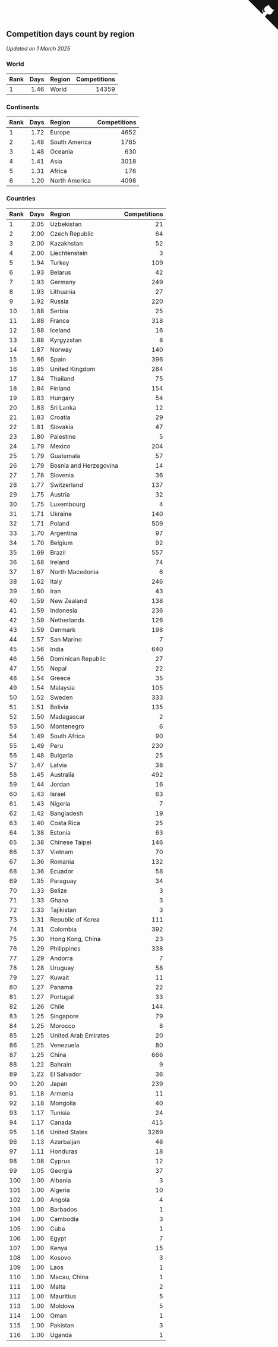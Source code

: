 ## Competition days count by region

*Updated on  1 March 2025*


### World

| Rank | Days | Region | Competitions |
| :--- | ---: | :--- | ---: |
| 1 | 1.46 | World | 14359 |

### Continents

| Rank | Days | Region | Competitions |
| :--- | ---: | :--- | ---: |
| 1 | 1.72 | Europe | 4652 |
| 2 | 1.48 | South America | 1785 |
| 3 | 1.48 | Oceania | 630 |
| 4 | 1.41 | Asia | 3018 |
| 5 | 1.31 | Africa | 176 |
| 6 | 1.20 | North America | 4098 |

### Countries

| Rank | Days | Region | Competitions |
| :--- | ---: | :--- | ---: |
| 1 | 2.05 | Uzbekistan | 21 |
| 2 | 2.00 | Czech Republic | 64 |
| 3 | 2.00 | Kazakhstan | 52 |
| 4 | 2.00 | Liechtenstein | 3 |
| 5 | 1.94 | Turkey | 109 |
| 6 | 1.93 | Belarus | 42 |
| 7 | 1.93 | Germany | 249 |
| 8 | 1.93 | Lithuania | 27 |
| 9 | 1.92 | Russia | 220 |
| 10 | 1.88 | Serbia | 25 |
| 11 | 1.88 | France | 318 |
| 12 | 1.88 | Iceland | 16 |
| 13 | 1.88 | Kyrgyzstan | 8 |
| 14 | 1.87 | Norway | 140 |
| 15 | 1.86 | Spain | 396 |
| 16 | 1.85 | United Kingdom | 284 |
| 17 | 1.84 | Thailand | 75 |
| 18 | 1.84 | Finland | 154 |
| 19 | 1.83 | Hungary | 54 |
| 20 | 1.83 | Sri Lanka | 12 |
| 21 | 1.83 | Croatia | 29 |
| 22 | 1.81 | Slovakia | 47 |
| 23 | 1.80 | Palestine | 5 |
| 24 | 1.79 | Mexico | 204 |
| 25 | 1.79 | Guatemala | 57 |
| 26 | 1.79 | Bosnia and Herzegovina | 14 |
| 27 | 1.78 | Slovenia | 36 |
| 28 | 1.77 | Switzerland | 137 |
| 29 | 1.75 | Austria | 32 |
| 30 | 1.75 | Luxembourg | 4 |
| 31 | 1.71 | Ukraine | 140 |
| 32 | 1.71 | Poland | 509 |
| 33 | 1.70 | Argentina | 97 |
| 34 | 1.70 | Belgium | 92 |
| 35 | 1.69 | Brazil | 557 |
| 36 | 1.68 | Ireland | 74 |
| 37 | 1.67 | North Macedonia | 6 |
| 38 | 1.62 | Italy | 246 |
| 39 | 1.60 | Iran | 43 |
| 40 | 1.59 | New Zealand | 138 |
| 41 | 1.59 | Indonesia | 236 |
| 42 | 1.59 | Netherlands | 126 |
| 43 | 1.59 | Denmark | 198 |
| 44 | 1.57 | San Marino | 7 |
| 45 | 1.56 | India | 640 |
| 46 | 1.56 | Dominican Republic | 27 |
| 47 | 1.55 | Nepal | 22 |
| 48 | 1.54 | Greece | 35 |
| 49 | 1.54 | Malaysia | 105 |
| 50 | 1.52 | Sweden | 333 |
| 51 | 1.51 | Bolivia | 135 |
| 52 | 1.50 | Madagascar | 2 |
| 53 | 1.50 | Montenegro | 6 |
| 54 | 1.49 | South Africa | 90 |
| 55 | 1.49 | Peru | 230 |
| 56 | 1.48 | Bulgaria | 25 |
| 57 | 1.47 | Latvia | 38 |
| 58 | 1.45 | Australia | 492 |
| 59 | 1.44 | Jordan | 16 |
| 60 | 1.43 | Israel | 63 |
| 61 | 1.43 | Nigeria | 7 |
| 62 | 1.42 | Bangladesh | 19 |
| 63 | 1.40 | Costa Rica | 25 |
| 64 | 1.38 | Estonia | 63 |
| 65 | 1.38 | Chinese Taipei | 146 |
| 66 | 1.37 | Vietnam | 70 |
| 67 | 1.36 | Romania | 132 |
| 68 | 1.36 | Ecuador | 58 |
| 69 | 1.35 | Paraguay | 34 |
| 70 | 1.33 | Belize | 3 |
| 71 | 1.33 | Ghana | 3 |
| 72 | 1.33 | Tajikistan | 3 |
| 73 | 1.31 | Republic of Korea | 111 |
| 74 | 1.31 | Colombia | 392 |
| 75 | 1.30 | Hong Kong, China | 23 |
| 76 | 1.29 | Philippines | 338 |
| 77 | 1.29 | Andorra | 7 |
| 78 | 1.28 | Uruguay | 58 |
| 79 | 1.27 | Kuwait | 11 |
| 80 | 1.27 | Panama | 22 |
| 81 | 1.27 | Portugal | 33 |
| 82 | 1.26 | Chile | 144 |
| 83 | 1.25 | Singapore | 79 |
| 84 | 1.25 | Morocco | 8 |
| 85 | 1.25 | United Arab Emirates | 20 |
| 86 | 1.25 | Venezuela | 80 |
| 87 | 1.25 | China | 666 |
| 88 | 1.22 | Bahrain | 9 |
| 89 | 1.22 | El Salvador | 36 |
| 90 | 1.20 | Japan | 239 |
| 91 | 1.18 | Armenia | 11 |
| 92 | 1.18 | Mongolia | 40 |
| 93 | 1.17 | Tunisia | 24 |
| 94 | 1.17 | Canada | 415 |
| 95 | 1.16 | United States | 3289 |
| 96 | 1.13 | Azerbaijan | 46 |
| 97 | 1.11 | Honduras | 18 |
| 98 | 1.08 | Cyprus | 12 |
| 99 | 1.05 | Georgia | 37 |
| 100 | 1.00 | Albania | 3 |
| 101 | 1.00 | Algeria | 10 |
| 102 | 1.00 | Angola | 4 |
| 103 | 1.00 | Barbados | 1 |
| 104 | 1.00 | Cambodia | 3 |
| 105 | 1.00 | Cuba | 1 |
| 106 | 1.00 | Egypt | 7 |
| 107 | 1.00 | Kenya | 15 |
| 108 | 1.00 | Kosovo | 3 |
| 109 | 1.00 | Laos | 1 |
| 110 | 1.00 | Macau, China | 1 |
| 111 | 1.00 | Malta | 2 |
| 112 | 1.00 | Mauritius | 5 |
| 113 | 1.00 | Moldova | 5 |
| 114 | 1.00 | Oman | 1 |
| 115 | 1.00 | Pakistan | 3 |
| 116 | 1.00 | Uganda | 1 |


<a href="https://github.com/JustinTimeCuber/wca_statistics" class="github-corner" aria-label="View source on Github"><svg width="80" height="80" viewBox="0 0 250 250" style="fill:#151513; color:#fff; position: absolute; top: 0; border: 0; right: 0;" aria-hidden="true"><path d="M0,0 L115,115 L130,115 L142,142 L250,250 L250,0 Z"></path><path d="M128.3,109.0 C113.8,99.7 119.0,89.6 119.0,89.6 C122.0,82.7 120.5,78.6 120.5,78.6 C119.2,72.0 123.4,76.3 123.4,76.3 C127.3,80.9 125.5,87.3 125.5,87.3 C122.9,97.6 130.6,101.9 134.4,103.2" fill="currentColor" style="transform-origin: 130px 106px;" class="octo-arm"></path><path d="M115.0,115.0 C114.9,115.1 118.7,116.5 119.8,115.4 L133.7,101.6 C136.9,99.2 139.9,98.4 142.2,98.6 C133.8,88.0 127.5,74.4 143.8,58.0 C148.5,53.4 154.0,51.2 159.7,51.0 C160.3,49.4 163.2,43.6 171.4,40.1 C171.4,40.1 176.1,42.5 178.8,56.2 C183.1,58.6 187.2,61.8 190.9,65.4 C194.5,69.0 197.7,73.2 200.1,77.6 C213.8,80.2 216.3,84.9 216.3,84.9 C212.7,93.1 206.9,96.0 205.4,96.6 C205.1,102.4 203.0,107.8 198.3,112.5 C181.9,128.9 168.3,122.5 157.7,114.1 C157.9,116.9 156.7,120.9 152.7,124.9 L141.0,136.5 C139.8,137.7 141.6,141.9 141.8,141.8 Z" fill="currentColor" class="octo-body"></path></svg></a><style>.github-corner:hover .octo-arm{animation:octocat-wave 560ms ease-in-out}@keyframes octocat-wave{0%,100%{transform:rotate(0)}20%,60%{transform:rotate(-25deg)}40%,80%{transform:rotate(10deg)}}@media (max-width:500px){.github-corner:hover .octo-arm{animation:none}.github-corner .octo-arm{animation:octocat-wave 560ms ease-in-out}}</style>
